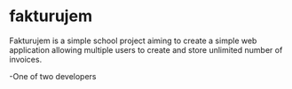 fakturujem
==========

Fakturujem is a simple school project aiming to create a simple web application
allowing multiple users to create and store unlimited number of invoices.

-One of two developers
